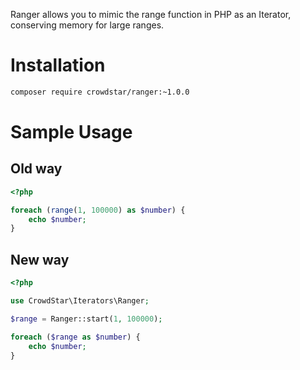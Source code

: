 Ranger allows you to mimic the range function in PHP as an Iterator, conserving memory for large ranges.

# Installation

```bash
composer require crowdstar/ranger:~1.0.0
```

# Sample Usage
## Old way
```php
<?php

foreach (range(1, 100000) as $number) {
    echo $number;
}
```

## New way
```php
<?php

use CrowdStar\Iterators\Ranger;

$range = Ranger::start(1, 100000);

foreach ($range as $number) {
	echo $number;
}
```
